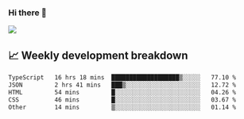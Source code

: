 ### Hi there 👋
<img align="center" src="https://github-readme-stats.vercel.app/api?username=Tumao727&show_icons=true&hide_title=true&theme=dracula" />


## 📈 Weekly development breakdown
<!--START_SECTION:waka-->

```txt
TypeScript   16 hrs 18 mins  ███████████████████▒░░░░░   77.10 %
JSON         2 hrs 41 mins   ███▒░░░░░░░░░░░░░░░░░░░░░   12.72 %
HTML         54 mins         █░░░░░░░░░░░░░░░░░░░░░░░░   04.26 %
CSS          46 mins         █░░░░░░░░░░░░░░░░░░░░░░░░   03.67 %
Other        14 mins         ▒░░░░░░░░░░░░░░░░░░░░░░░░   01.14 %
```

<!--END_SECTION:waka-->